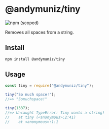 # @andymuniz/tiny

![npm (scoped)](https://img.shields.io/npm/v/@andymuniz/tiny.svg)

<!-- ![npm bundle size (scoped)](https://img.shields.io/bundlephobia/min/@andymuniz/tiny.svg) -->

Removes all spaces from a string.

## Install

```bash
npm install @andymuniz/tiny
```

## Usage

```js
const tiny = require("@andymuniz/tiny");

tiny("So much space!");
//=> "Somuchspace!"

tiny(1337);
//=> Uncaught TypeError: Tiny wants a string!
//    at tiny (<anonymous>:2:41)
//    at <anonymous>:1:1
```
